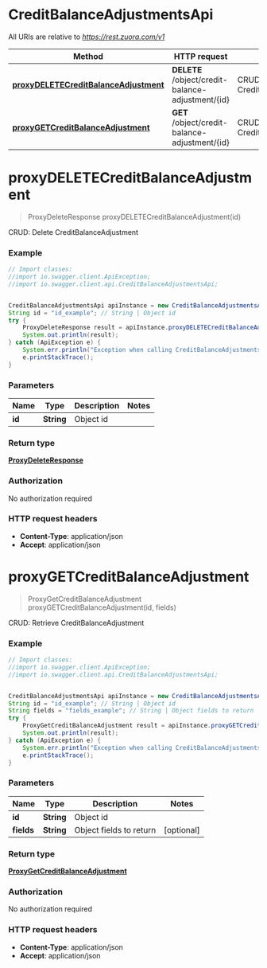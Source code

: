# CreditBalanceAdjustmentsApi

All URIs are relative to *https://rest.zuora.com/v1*

Method | HTTP request | Description
------------- | ------------- | -------------
[**proxyDELETECreditBalanceAdjustment**](CreditBalanceAdjustmentsApi.md#proxyDELETECreditBalanceAdjustment) | **DELETE** /object/credit-balance-adjustment/{id} | CRUD: Delete CreditBalanceAdjustment
[**proxyGETCreditBalanceAdjustment**](CreditBalanceAdjustmentsApi.md#proxyGETCreditBalanceAdjustment) | **GET** /object/credit-balance-adjustment/{id} | CRUD: Retrieve CreditBalanceAdjustment


<a name="proxyDELETECreditBalanceAdjustment"></a>
# **proxyDELETECreditBalanceAdjustment**
> ProxyDeleteResponse proxyDELETECreditBalanceAdjustment(id)

CRUD: Delete CreditBalanceAdjustment



### Example
```java
// Import classes:
//import io.swagger.client.ApiException;
//import io.swagger.client.api.CreditBalanceAdjustmentsApi;


CreditBalanceAdjustmentsApi apiInstance = new CreditBalanceAdjustmentsApi();
String id = "id_example"; // String | Object id
try {
    ProxyDeleteResponse result = apiInstance.proxyDELETECreditBalanceAdjustment(id);
    System.out.println(result);
} catch (ApiException e) {
    System.err.println("Exception when calling CreditBalanceAdjustmentsApi#proxyDELETECreditBalanceAdjustment");
    e.printStackTrace();
}
```

### Parameters

Name | Type | Description  | Notes
------------- | ------------- | ------------- | -------------
 **id** | **String**| Object id |

### Return type

[**ProxyDeleteResponse**](ProxyDeleteResponse.md)

### Authorization

No authorization required

### HTTP request headers

 - **Content-Type**: application/json
 - **Accept**: application/json

<a name="proxyGETCreditBalanceAdjustment"></a>
# **proxyGETCreditBalanceAdjustment**
> ProxyGetCreditBalanceAdjustment proxyGETCreditBalanceAdjustment(id, fields)

CRUD: Retrieve CreditBalanceAdjustment



### Example
```java
// Import classes:
//import io.swagger.client.ApiException;
//import io.swagger.client.api.CreditBalanceAdjustmentsApi;


CreditBalanceAdjustmentsApi apiInstance = new CreditBalanceAdjustmentsApi();
String id = "id_example"; // String | Object id
String fields = "fields_example"; // String | Object fields to return
try {
    ProxyGetCreditBalanceAdjustment result = apiInstance.proxyGETCreditBalanceAdjustment(id, fields);
    System.out.println(result);
} catch (ApiException e) {
    System.err.println("Exception when calling CreditBalanceAdjustmentsApi#proxyGETCreditBalanceAdjustment");
    e.printStackTrace();
}
```

### Parameters

Name | Type | Description  | Notes
------------- | ------------- | ------------- | -------------
 **id** | **String**| Object id |
 **fields** | **String**| Object fields to return | [optional]

### Return type

[**ProxyGetCreditBalanceAdjustment**](ProxyGetCreditBalanceAdjustment.md)

### Authorization

No authorization required

### HTTP request headers

 - **Content-Type**: application/json
 - **Accept**: application/json

